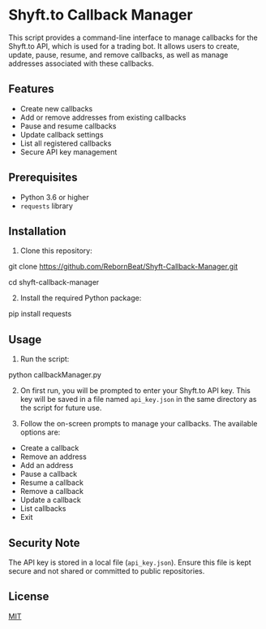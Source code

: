 # Shyft.to Callback Manager

This script provides a command-line interface to manage callbacks for the Shyft.to API, which is used for a trading bot. It allows users to create, update, pause, resume, and remove callbacks, as well as manage addresses associated with these callbacks.

## Features

- Create new callbacks
- Add or remove addresses from existing callbacks
- Pause and resume callbacks
- Update callback settings
- List all registered callbacks
- Secure API key management

## Prerequisites

- Python 3.6 or higher
- `requests` library

## Installation

1. Clone this repository:

git clone https://github.com/RebornBeat/Shyft-Callback-Manager.git

cd shyft-callback-manager

2. Install the required Python package:

pip install requests

## Usage

1. Run the script:

python callbackManager.py

2. On first run, you will be prompted to enter your Shyft.to API key. This key will be saved in a file named `api_key.json` in the same directory as the script for future use.

3. Follow the on-screen prompts to manage your callbacks. The available options are:
- Create a callback
- Remove an address
- Add an address
- Pause a callback
- Resume a callback
- Remove a callback
- Update a callback
- List callbacks
- Exit

## Security Note

The API key is stored in a local file (`api_key.json`). Ensure this file is kept secure and not shared or committed to public repositories.

## License

[MIT](https://choosealicense.com/licenses/mit/)
